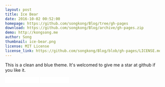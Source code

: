 ```yaml
---
layout: post
title: Ice Bear
date: 2016-10-02 00:52:00
homepage: https://github.com/songkong/Blog/tree/gh-pages
download: https://github.com/songkong/Blog/archive/gh-pages.zip
demo: http://kongsong.me
author: Song
thumbnail: ice-bear.png
license: MIT License
license_link: https://github.com/songkong/Blog/blob/gh-pages/LICENSE.md
---
```


This is a clean and blue theme. It's welcomed to give me a star at
github if you like it.

<iframe
src="//ghbtns.com/github-btn.html?user=songkong&repo=Blog&type=star&count=true&size=small"
allowtransparency="true" frameborder="0" scrolling="0" width="110px"
height="20px"></iframe>

<iframe
src="//ghbtns.com/github-btn.html?user=songkong&repo=Blog&type=fork&count=true&size=small"
allowtransparency="true" frameborder="0" scrolling="0" width="95px"
height="20px"></iframe>
